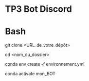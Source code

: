 # TP3 Bot Discord

# Bash
git clone <URL_de_votre_dépôt>

cd <nom_du_dossier>

conda env create -f environnement.yml

conda activate mon_BOT
